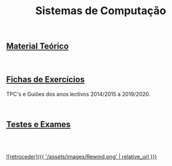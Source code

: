 <br>

<h1 align="center">Sistemas de Computação</h1>

<br>

## [Material Teórico]()

<br>

## [Fichas de Exercícios](fichas/README.md)
TPC's e Guiões dos anos lectivos 2014/2015 a 2019/2020.

<br>

## [Testes e Exames](testes/README.md)

<br><br>

[![retroceder]({{ '/assets/images/Rewind.png' | relative_url }})](https://david81820.github.io/Recursos-LCC)
